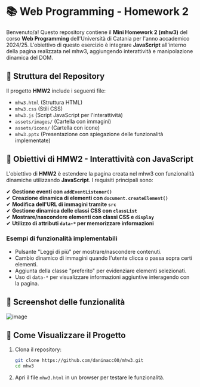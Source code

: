 # 📚 Web Programming - Homework 2

Benvenuto/a! Questo repository contiene il **Mini Homework 2 (mhw3)** del corso **Web Programming** dell'Università di Catania per l'anno accademico 2024/25. L'obiettivo di questo esercizio è integrare **JavaScript** all'interno della pagina realizzata nel mhw3, aggiungendo interattività e manipolazione dinamica del DOM.

## 📂 Struttura del Repository

Il progetto **HMW2** include i seguenti file:

- `mhw3.html` (Struttura HTML)
- `mhw3.css` (Stili CSS)
- `mhw3.js` (Script JavaScript per l'interattività)
- `assets/images/` (Cartella con immagini)
- `assets/icons/` (Cartella con icone)
- `mhw3.pptx` (Presentazione con spiegazione delle funzionalità implementate)

## 🚀 Obiettivi di HMW2 - Interattività con JavaScript

L'obiettivo di **HMW2** è estendere la pagina creata nel mhw3 con funzionalità dinamiche utilizzando **JavaScript**. I requisiti principali sono:

✔ **Gestione eventi con `addEventListener()`**  
✔ **Creazione dinamica di elementi con `document.createElement()`**  
✔ **Modifica dell'URL di immagini tramite `src`**  
✔ **Gestione dinamica delle classi CSS con `classList`**  
✔ **Mostrare/nascondere elementi con classi CSS e `display`**  
✔ **Utilizzo di attributi `data-*` per memorizzare informazioni**  

### Esempi di funzionalità implementabili

- Pulsante "Leggi di più" per mostrare/nascondere contenuti.
- Cambio dinamico di immagini quando l'utente clicca o passa sopra certi elementi.
- Aggiunta della classe "preferito" per evidenziare elementi selezionati.
- Uso di `data-*` per visualizzare informazioni aggiuntive interagendo con la pagina.

## 📸 Screenshot delle funzionalità

![image](https://github.com/user-attachments/assets/8c1d5d86-31d9-42fa-a921-706000a21617)

## 📌 Come Visualizzare il Progetto

1. Clona il repository:
   ```sh
   git clone https://github.com/daninacc00/mhw3.git
   cd mhw3
   ```
2. Apri il file `mhw3.html` in un browser per testare le funzionalità.

